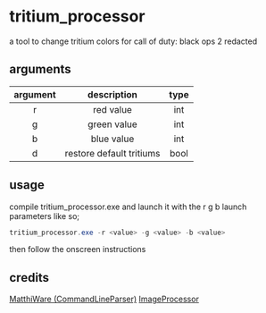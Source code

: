 # tritium_processor
a tool to change tritium colors for call of duty: black ops 2 redacted

## arguments

|  argument |           description         |     type      |
|:---------:|:-----------------------------:|:-------------:|
| r         | red value                     |       int     |
| g         | green value                   |       int     |
| b         | blue value                    |       int     |
| d         | restore default tritiums      |      bool     |

## usage

compile tritium_processor.exe and launch it with the r g b launch parameters like so;

```powershell
tritium_processor.exe -r <value> -g <value> -b <value>
```

then follow the onscreen instructions

## credits

[MatthiWare (CommandLineParser)](https://github.com/MatthiWare/CommandLineParser.Core)
[ImageProcessor](https://imageprocessor.org/)